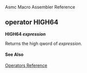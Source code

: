 Asmc Macro Assembler Reference

## operator HIGH64

**HIGH64 _expression_**

Returns the high qword of _expression_.

#### See Also

[Operators Reference](readme.md)
